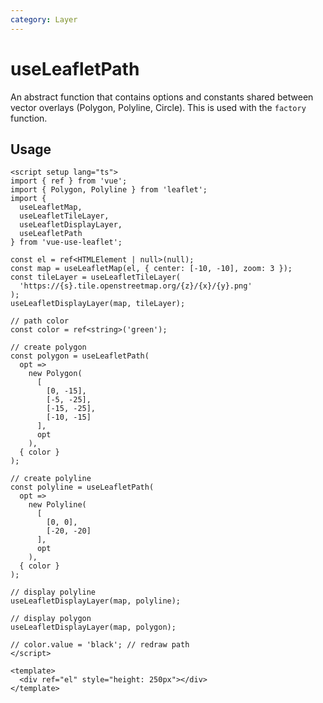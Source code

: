 ```yaml
---
category: Layer
---
```


# useLeafletPath

An abstract function that contains options and constants shared between vector overlays (Polygon, Polyline, Circle). This is used with the `factory` function.

## Usage

```vue
<script setup lang="ts">
import { ref } from 'vue';
import { Polygon, Polyline } from 'leaflet';
import {
  useLeafletMap,
  useLeafletTileLayer,
  useLeafletDisplayLayer,
  useLeafletPath
} from 'vue-use-leaflet';

const el = ref<HTMLElement | null>(null);
const map = useLeafletMap(el, { center: [-10, -10], zoom: 3 });
const tileLayer = useLeafletTileLayer(
  'https://{s}.tile.openstreetmap.org/{z}/{x}/{y}.png'
);
useLeafletDisplayLayer(map, tileLayer);

// path color
const color = ref<string>('green');

// create polygon
const polygon = useLeafletPath(
  opt =>
    new Polygon(
      [
        [0, -15],
        [-5, -25],
        [-15, -25],
        [-10, -15]
      ],
      opt
    ),
  { color }
);

// create polyline
const polyline = useLeafletPath(
  opt =>
    new Polyline(
      [
        [0, 0],
        [-20, -20]
      ],
      opt
    ),
  { color }
);

// display polyline
useLeafletDisplayLayer(map, polyline);

// display polygon
useLeafletDisplayLayer(map, polygon);

// color.value = 'black'; // redraw path
</script>

<template>
  <div ref="el" style="height: 250px"></div>
</template>
```
